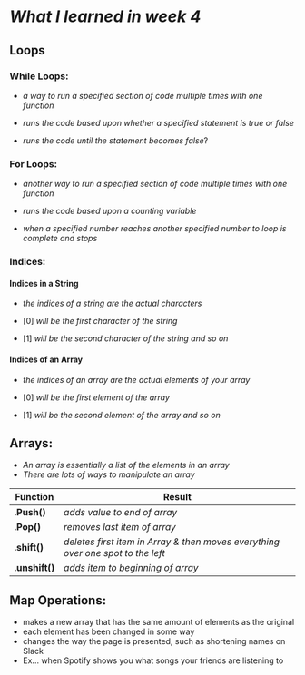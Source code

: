 # ***What I learned in week 4***

## **Loops**

### **While Loops:**

* *a way to run a specified section of code multiple times with one function*

* *runs the code based upon whether a specified statement is true or false*

* *runs the code until the statement becomes false*?

### **For Loops:**
* *another way to run a specified section of code multiple times with one function*

* *runs the code based upon a counting variable*

* *when a specified number reaches another specified number to loop is complete and stops*

### **Indices:**

#### **Indices in a String**
* *the indices of a string are the actual characters* 

* [0] *will be the first character of the string*

* [1] *will be the second character of the string and so on*

#### **Indices of an Array**

* *the indices of an array are the actual elements of your array*

* [0] *will be the first element of the array*

* [1] *will be the second element of the array and so on*

## **Arrays:**
* *An array is essentially a list of the elements in an array*
* *There are lots of ways to manipulate an array*


| **Function**   |                                **Result**                                     |      
|----------------|-------------------------------------------------------------------------------|
|**.Push()**     |*adds value to end of array*                                                   |
|**.Pop()**      |*removes last item of array*                                                   |
|**.shift()**    |*deletes first item in Array & then moves everything over one spot to the left*|
|**.unshift()**  |*adds item to beginning of array*                                              |

## **Map Operations:**
* makes a new array that has the same amount of elements as the original
* each element has been changed in some way
* changes the way the page is presented, such as shortening names on Slack
* Ex... when Spotify shows you what songs your friends are listening to
